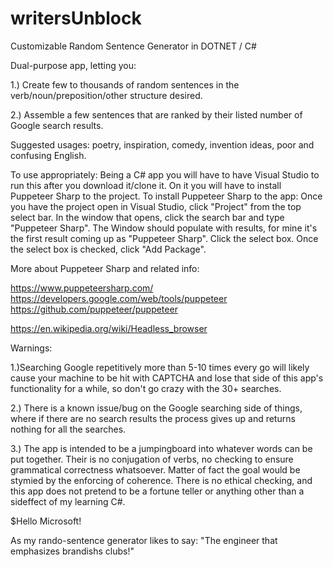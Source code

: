 # writersUnblock
Customizable Random Sentence Generator in DOTNET / C#

Dual-purpose app, letting you:

1.) Create few to thousands of random sentences in the verb/noun/preposition/other structure desired.

2.) Assemble a few sentences that are ranked by their listed number of Google search results.

Suggested usages: poetry, inspiration, comedy, invention ideas, poor and confusing English.

To use appropriately:
Being a C# app you will have to have Visual Studio to run this after you download it/clone it. On it you will have to install Puppeteer Sharp to the project.
To install Puppeteer Sharp to the app: Once you have the project open in Visual Studio, click "Project" from the top select bar. In the window that opens, click the search bar and type "Puppeteer Sharp". The Window should populate with results, for mine it's the first result coming up as "Puppeteer Sharp". Click the select box. Once the select box is checked, click "Add Package".

More about Puppeteer Sharp and related info:

https://www.puppeteersharp.com/
https://developers.google.com/web/tools/puppeteer
https://github.com/puppeteer/puppeteer

https://en.wikipedia.org/wiki/Headless_browser

Warnings: 

1.)Searching Google repetitively more than 5-10 times every go will likely cause your machine to be hit with CAPTCHA and lose that side of this app's functionality for a while, so don't go crazy with the 30+ searches.

2.) There is a known issue/bug on the Google searching side of things, where if there are no search results the process gives up and returns nothing for all the searches. 

3.) The app is intended to be a jumpingboard into whatever words can be put together. Their is no conjugation of verbs, no checking to ensure grammatical correctness whatsoever. Matter of fact the goal would be stymied by the enforcing of coherence. There is no ethical checking, and this app does not pretend to be a fortune teller or anything other than a sideffect of my learning C#. 

$Hello Microsoft!

As my rando-sentence generator likes to say: "The engineer that emphasizes brandishs clubs!"




